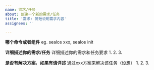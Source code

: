 ```yaml
---
name: 需求/任务
about: 创建一个新的需求/任务
title: '需求: 简短说明需求内容'
assignees: ''

---
```


**哪个命令或者组件**
eg.  sealos xxx, sealos init

**详细描述你的需求/任务**
详细描述你的需求和任务要求
1.
2.
3.

**是否有解决方案，如果有请详述**
通过xxx方案来解决该任务（设想）
1.
2.
3.
